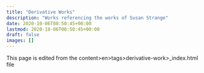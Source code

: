 ```yaml
---
title: "Derivative Works"
description: "Works referencing the works of Susan Strange"
date: 2020-10-06T08:50:45+00:00
lastmod: 2020-10-06T08:50:45+00:00
draft: false
images: []
---
```


This page is edited from the content>en>tags>derivative-work>_index.html file


